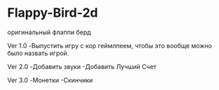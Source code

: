# Flappy-Bird-2d
оригинальный флаппи берд

Ver 1.0
-Выпустить игру с кор геймлпеем, чтобы это вообще можно было назвать игрой.

Ver 2.0
-Добавить звуки
-Добавить Лучший Счет

Ver 3.0
-Монетки
-Скинчики
